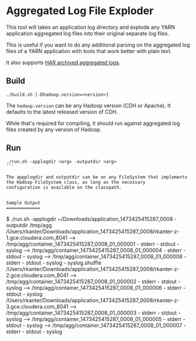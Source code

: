 Aggregated Log File Exploder
============================

This tool will takes an application log directory and explode any YARN application aggregated log files
into their original separate log files.

This is useful if you want to do any additional parsing on the aggregated log files of a YARN application
with tools that work better with plain text.

It also supports [HAR archived aggregated logs](http://hadoop.apache.org/docs/current/hadoop-archive-logs/HadoopArchiveLogs.html).

Build
-----
````
./build.sh [-Dhadoop.version=<version>]
````

The ``hadoop.version`` can be any Hadoop version (CDH or Apache).  It defaults to the latest released version of CDH.

While that's required for compiling, it should run against aggregated log files created by any version of Hadoop.

Run
---
````
./run.sh -applogdir <arg> -outputdir <arg>
```

The appplogdir and outputdir can be on any FileSystem that implements the Hadoop FileSystem class, as long as the necessary
configuration is available on the classpath.


Sample Output
=============
````
$ ./run.sh -applogdir ~/Downloads/application_1473425415287_0008 -outputdir /tmp/agg
/Users/rkanter/Downloads/application_1473425415287_0008/rkanter-z-1.gce.cloudera.com_8041
    --> /tmp/agg/container_1473425415287_0008_01_000001
        - stderr
        - stdout
        - syslog
    --> /tmp/agg/container_1473425415287_0008_01_000004
        - stderr
        - stdout
        - syslog
    --> /tmp/agg/container_1473425415287_0008_01_000008
        - stderr
        - stdout
        - syslog
        - syslog.shuffle
/Users/rkanter/Downloads/application_1473425415287_0008/rkanter-z-2.gce.cloudera.com_8041
    --> /tmp/agg/container_1473425415287_0008_01_000002
        - stderr
        - stdout
        - syslog
    --> /tmp/agg/container_1473425415287_0008_01_000006
        - stderr
        - stdout
        - syslog
/Users/rkanter/Downloads/application_1473425415287_0008/rkanter-z-3.gce.cloudera.com_8041
    --> /tmp/agg/container_1473425415287_0008_01_000003
        - stderr
        - stdout
        - syslog
    --> /tmp/agg/container_1473425415287_0008_01_000005
        - stderr
        - stdout
        - syslog
    --> /tmp/agg/container_1473425415287_0008_01_000007
        - stderr
        - stdout
        - syslog
````

